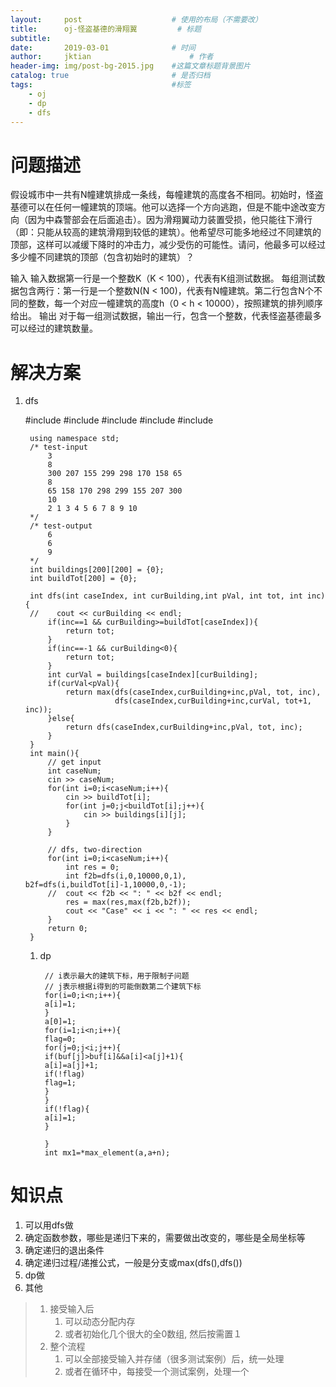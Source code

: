 ```yaml
---
layout:     post   				    # 使用的布局（不需要改）
title:      oj-怪盗基德的滑翔翼			# 标题 
subtitle:  	 
date:       2019-03-01				# 时间
author:     jktian 						# 作者
header-img: img/post-bg-2015.jpg 	#这篇文章标题背景图片
catalog: true 						# 是否归档
tags:								#标签
    - oj
    - dp
    - dfs
---
```


# 问题描述
假设城市中一共有N幢建筑排成一条线，每幢建筑的高度各不相同。初始时，怪盗基德可以在任何一幢建筑的顶端。他可以选择一个方向逃跑，但是不能中途改变方向（因为中森警部会在后面追击）。因为滑翔翼动力装置受损，他只能往下滑行（即：只能从较高的建筑滑翔到较低的建筑）。他希望尽可能多地经过不同建筑的顶部，这样可以减缓下降时的冲击力，减少受伤的可能性。请问，他最多可以经过多少幢不同建筑的顶部（包含初始时的建筑）？


输入
输入数据第一行是一个整数K（K < 100），代表有K组测试数据。 
每组测试数据包含两行：第一行是一个整数N(N < 100)，代表有N幢建筑。第二行包含N个不同的整数，每一个对应一幢建筑的高度h（0 < h < 10000），按照建筑的排列顺序给出。
输出
对于每一组测试数据，输出一行，包含一个整数，代表怪盗基德最多可以经过的建筑数量。

# 解决方案

1. dfs

    #include<iostream>
        #include<cmath>
        #include<string>
        #include<iterator>
        #include<algorithm>

        using namespace std;
        /* test-input
            3
            8
            300 207 155 299 298 170 158 65
            8
            65 158 170 298 299 155 207 300
            10
            2 1 3 4 5 6 7 8 9 10
        */
        /* test-output
            6
            6
            9
        */
        int buildings[200][200] = {0};
        int buildTot[200] = {0};
        
        int dfs(int caseIndex, int curBuilding,int pVal, int tot, int inc){
        //    cout << curBuilding << endl;
            if(inc==1 && curBuilding>=buildTot[caseIndex]){
                return tot;
            }
            if(inc==-1 && curBuilding<0){
                return tot;
            }
            int curVal = buildings[caseIndex][curBuilding];
            if(curVal<pVal){
                return max(dfs(caseIndex,curBuilding+inc,pVal, tot, inc),
                           dfs(caseIndex,curBuilding+inc,curVal, tot+1, inc));
            }else{
                return dfs(caseIndex,curBuilding+inc,pVal, tot, inc);
            }
        }
        int main(){
            // get input
            int caseNum;
            cin >> caseNum;
            for(int i=0;i<caseNum;i++){
                cin >> buildTot[i];
                for(int j=0;j<buildTot[i];j++){
                    cin >> buildings[i][j];
                }
            }
        
            // dfs, two-direction
            for(int i=0;i<caseNum;i++){
                int res = 0;
                int f2b=dfs(i,0,10000,0,1), b2f=dfs(i,buildTot[i]-1,10000,0,-1);
            //  cout << f2b << ": " << b2f << endl;
                res = max(res,max(f2b,b2f));
                cout << "Case" << i << ": " << res << endl;
            }
            return 0;
        }
    1. dp
    
            // i表示最大的建筑下标，用于限制子问题
            // j表示根据i得到的可能倒数第二个建筑下标
            for(i=0;i<n;i++){
            a[i]=1;
            }
            a[0]=1;
            for(i=1;i<n;i++){
            flag=0;
            for(j=0;j<i;j++){
            if(buf[j]>buf[i]&&a[i]<a[j]+1){
            a[i]=a[j]+1;
            if(!flag)
            flag=1;
            }
            }
            if(!flag){
            a[i]=1;
            }
    
            }
            int mx1=*max_element(a,a+n);

# 知识点

1. 可以用dfs做
  1. 确定函数参数，哪些是递归下来的，需要做出改变的，哪些是全局坐标等
  2. 确定递归的退出条件
  3. 确定递归过程/递推公式，一般是分支或max(dfs(),dfs())
2. dp做
3. 其他
> 1. 接受输入后
>    1. 可以动态分配内存
>    2. 或者初始化几个很大的全0数组, 然后按需置１
> 2. 整个流程
>    1. 可以全部接受输入并存储（很多测试案例）后，统一处理
>    2. 或者在循环中，每接受一个测试案例，处理一个